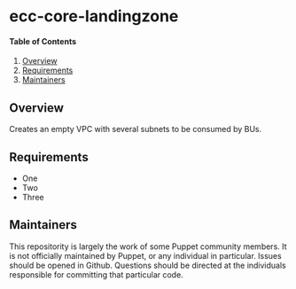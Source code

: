 # ecc-core-landingzone

#### Table of Contents

1. [Overview](#overview)
1. [Requirements](#requirements)
1. [Maintainers](#maintainers)

## Overview

Creates an empty VPC with several subnets to be consumed by BUs.

## Requirements

* One
* Two
* Three

## Maintainers

This repositority is largely the work of some Puppet community members.
It is not officially maintained by Puppet, or any individual in
particular. Issues should be opened in Github. Questions should be directed
at the individuals responsible for committing that particular code.
